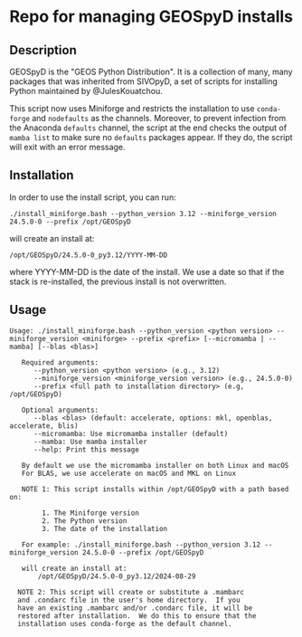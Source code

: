 # Repo for managing GEOSpyD installs

## Description

GEOSpyD is the "GEOS Python Distribution". It is a collection of many, many packages that was inherited from SIVOpyD, a set of
scripts for installing Python maintained by @JulesKouatchou.

This script now uses Miniforge and restricts the installation to use `conda-forge` and `nodefaults` as the channels. Moreover,
to prevent infection from the Anaconda `defaults` channel, the script at the end checks the output of `mamba list` to make sure no
`defaults` packages appear. If they do, the script will exit with an error message.

## Installation

In order to use the install script, you can run:

```
./install_miniforge.bash --python_version 3.12 --miniforge_version 24.5.0-0 --prefix /opt/GEOSpyD
```

will create an install at:
```
/opt/GEOSpyD/24.5.0-0_py3.12/YYYY-MM-DD
```

where YYYY-MM-DD is the date of the install. We use a date so that if
the stack is re-installed, the previous install is not overwritten.

## Usage

```
Usage: ./install_miniforge.bash --python_version <python version> --miniforge_version <miniforge> --prefix <prefix> [--micromamba | --mamba] [--blas <blas>]

   Required arguments:
      --python_version <python version> (e.g., 3.12)
      --miniforge_version <miniforge_version version> (e.g., 24.5.0-0)
      --prefix <full path to installation directory> (e.g, /opt/GEOSpyD)

   Optional arguments:
      --blas <blas> (default: accelerate, options: mkl, openblas, accelerate, blis)
      --micromamba: Use micromamba installer (default)
      --mamba: Use mamba installer
      --help: Print this message

   By default we use the micromamba installer on both Linux and macOS
   For BLAS, we use accelerate on macOS and MKL on Linux

   NOTE 1: This script installs within /opt/GEOSpyD with a path based on:

        1. The Miniforge version
        2. The Python version
        3. The date of the installation

   For example: ./install_miniforge.bash --python_version 3.12 --miniforge_version 24.5.0-0 --prefix /opt/GEOSpyD

   will create an install at:
       /opt/GEOSpyD/24.5.0-0_py3.12/2024-08-29

  NOTE 2: This script will create or substitute a .mambarc
  and .condarc file in the user's home directory.  If you
  have an existing .mambarc and/or .condarc file, it will be
  restored after installation.  We do this to ensure that the
  installation uses conda-forge as the default channel.
```
